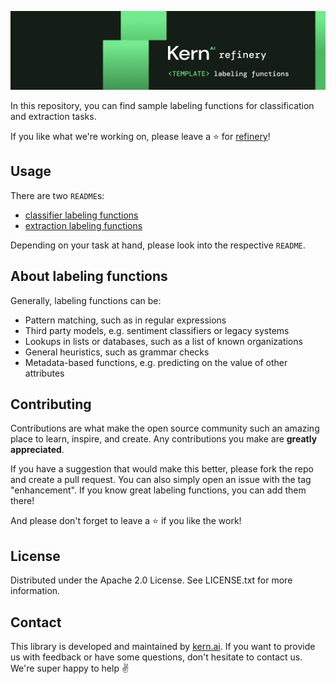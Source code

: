 ![](template-lf.png)

In this repository, you can find sample labeling functions for classification and extraction tasks.

If you like what we're working on, please leave a ⭐ for [refinery](https://github.com/code-kern-ai/refinery)!

## Usage
There are two `README`s:
- [classifier labeling functions](classification/README.md)
- [extraction labeling functions](extraction/README.md)

Depending on your task at hand, please look into the respective `README`.

## About labeling functions
Generally, labeling functions can be:
- Pattern matching, such as in regular expressions
- Third party models, e.g. sentiment classifiers or legacy systems
- Lookups in lists or databases, such as a list of known organizations
- General heuristics, such as grammar checks
- Metadata-based functions, e.g. predicting on the value of other attributes

## Contributing
Contributions are what make the open source community such an amazing place to learn, inspire, and create. Any contributions you make are **greatly appreciated**.

If you have a suggestion that would make this better, please fork the repo and create a pull request. You can also simply open an issue with the tag "enhancement". If you know great labeling functions, you can add them there!

And please don't forget to leave a ⭐ if you like the work! 

## License
Distributed under the Apache 2.0 License. See LICENSE.txt for more information.

## Contact
This library is developed and maintained by [kern.ai](https://github.com/code-kern-ai). If you want to provide us with feedback or have some questions, don't hesitate to contact us. We're super happy to help ✌️
